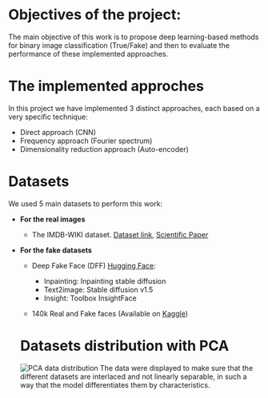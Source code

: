 # Objectives of the project:
The main objective of this work is to propose deep learning-based methods for binary image classification (True/Fake) and then to evaluate the performance of these implemented approaches.

# The implemented approches
In this project we have implemented 3 distinct approaches, each based on a very specific technique:

- Direct approach (CNN)
- Frequency approach (Fourier spectrum)
- Dimensionality reduction approach (Auto-encoder)

# Datasets
We used 5 main datasets to perform this work:

- **For the real images**
  -  The IMDB-WIKI dataset. [Dataset link](https://data.vision.ee.ethz.ch/cvl/rrothe/imdb-wiki/static/wiki_crop.tar), [Scientific Paper](https://data.vision.ee.ethz.ch/cvl/rrothe/imdb-wiki/)


- **For the fake datasets**
  - Deep Fake Face (DFF) [Hugging Face](https://huggingface.co/datasets/OpenRL/DeepFakeFace):
    - Inpainting: Inpainting stable diffusion 
    - Text2image: Stable diffusion v1.5
    - Insight: Toolbox InsightFace

  - 140k Real and Fake faces (Available on [Kaggle](https://www.kaggle.com/datasets/xhlulu/140k-real-and-fake-faces))
 
  # Datasets distribution with PCA

  ![PCA data distribution](https://github.com/Malekbennabi3/TER_Notebooks/blob/main/img/Acp.png)
  The data were displayed to make sure that the different datasets are interlaced and not linearly separable, in such a way that the model differentiates them by characteristics.
